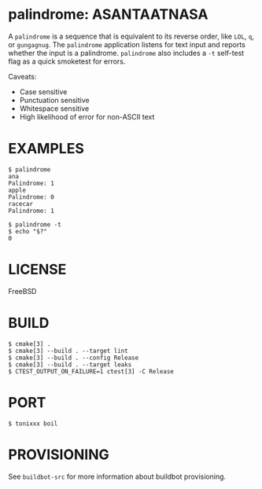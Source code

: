 # palindrome: ASANTAATNASA

A `palindrome` is a sequence that is equivalent to its reverse order, like `LOL`, `q`, or `gungagnug`. The `palindrome` application listens for text input and reports whether the input is a palindrome. `palindrome` also includes a `-t` self-test flag as a quick smoketest for errors.

Caveats:

* Case sensitive
* Punctuation sensitive
* Whitespace sensitive
* High likelihood of error for non-ASCII text

# EXAMPLES

```console
$ palindrome
ana
Palindrome: 1
apple
Palindrome: 0
racecar
Palindrome: 1

$ palindrome -t
$ echo "$?"
0
```

# LICENSE

FreeBSD

# BUILD

```console
$ cmake[3] .
$ cmake[3] --build . --target lint
$ cmake[3] --build . --config Release
$ cmake[3] --build . --target leaks
$ CTEST_OUTPUT_ON_FAILURE=1 ctest[3] -C Release
```

# PORT

```console
$ tonixxx boil
```

# PROVISIONING

See `buildbot-src` for more information about buildbot provisioning.
